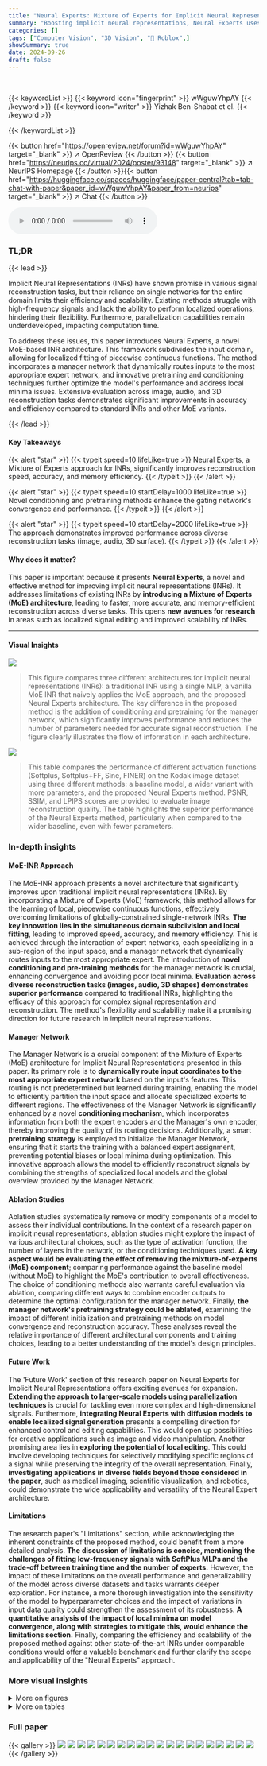 ```yaml
---
title: "Neural Experts: Mixture of Experts for Implicit Neural Representations"
summary: "Boosting implicit neural representations, Neural Experts uses a Mixture of Experts architecture to achieve faster, more accurate, and memory-efficient signal reconstruction across various tasks."
categories: []
tags: ["Computer Vision", "3D Vision", "🏢 Roblox",]
showSummary: true
date: 2024-09-26
draft: false
---
```


<br>

{{< keywordList >}}
{{< keyword icon="fingerprint" >}} wWguwYhpAY {{< /keyword >}}
{{< keyword icon="writer" >}} Yizhak Ben-Shabat et el. {{< /keyword >}}
 
{{< /keywordList >}}

{{< button href="https://openreview.net/forum?id=wWguwYhpAY" target="_blank" >}}
↗ OpenReview
{{< /button >}}
{{< button href="https://neurips.cc/virtual/2024/poster/93148" target="_blank" >}}
↗ NeurIPS Homepage
{{< /button >}}{{< button href="https://huggingface.co/spaces/huggingface/paper-central?tab=tab-chat-with-paper&paper_id=wWguwYhpAY&paper_from=neurips" target="_blank" >}}
↗ Chat
{{< /button >}}



<audio controls>
    <source src="https://ai-paper-reviewer.com/wWguwYhpAY/podcast.wav" type="audio/wav">
    Your browser does not support the audio element.
</audio>


### TL;DR


{{< lead >}}

Implicit Neural Representations (INRs) have shown promise in various signal reconstruction tasks, but their reliance on single networks for the entire domain limits their efficiency and scalability.  Existing methods struggle with high-frequency signals and lack the ability to perform localized operations, hindering their flexibility.  Furthermore, parallelization capabilities remain underdeveloped, impacting computation time.

To address these issues, this paper introduces Neural Experts, a novel MoE-based INR architecture. This framework subdivides the input domain, allowing for localized fitting of piecewise continuous functions.  The method incorporates a manager network that dynamically routes inputs to the most appropriate expert network, and innovative pretraining and conditioning techniques further optimize the model's performance and address local minima issues.  Extensive evaluation across image, audio, and 3D reconstruction tasks demonstrates significant improvements in accuracy and efficiency compared to standard INRs and other MoE variants.

{{< /lead >}}


#### Key Takeaways

{{< alert "star" >}}
{{< typeit speed=10 lifeLike=true >}} Neural Experts, a Mixture of Experts approach for INRs, significantly improves reconstruction speed, accuracy, and memory efficiency. {{< /typeit >}}
{{< /alert >}}

{{< alert "star" >}}
{{< typeit speed=10 startDelay=1000 lifeLike=true >}} Novel conditioning and pretraining methods enhance the gating network's convergence and performance. {{< /typeit >}}
{{< /alert >}}

{{< alert "star" >}}
{{< typeit speed=10 startDelay=2000 lifeLike=true >}} The approach demonstrates improved performance across diverse reconstruction tasks (image, audio, 3D surface). {{< /typeit >}}
{{< /alert >}}

#### Why does it matter?
This paper is important because it presents **Neural Experts**, a novel and effective method for improving implicit neural representations (INRs).  It addresses limitations of existing INRs by **introducing a Mixture of Experts (MoE) architecture**, leading to faster, more accurate, and memory-efficient reconstruction across diverse tasks. This opens **new avenues for research** in areas such as localized signal editing and improved scalability of INRs.

------
#### Visual Insights



![](https://ai-paper-reviewer.com/wWguwYhpAY/figures_3_1.jpg)

> This figure compares three different architectures for implicit neural representations (INRs): a traditional INR using a single MLP, a vanilla MoE INR that naively applies the MoE approach, and the proposed Neural Experts architecture.  The key difference in the proposed method is the addition of conditioning and pretraining for the manager network, which significantly improves performance and reduces the number of parameters needed for accurate signal reconstruction. The figure clearly illustrates the flow of information in each architecture.





![](https://ai-paper-reviewer.com/wWguwYhpAY/tables_5_1.jpg)

> This table compares the performance of different activation functions (Softplus, Softplus+FF, Sine, FINER) on the Kodak image dataset using three different methods: a baseline model, a wider variant with more parameters, and the proposed Neural Experts method.  PSNR, SSIM, and LPIPS scores are provided to evaluate image reconstruction quality.  The table highlights the superior performance of the Neural Experts method, particularly when compared to the wider baseline, even with fewer parameters.





### In-depth insights


#### MoE-INR Approach
The MoE-INR approach presents a novel architecture that significantly improves upon traditional implicit neural representations (INRs). By incorporating a Mixture of Experts (MoE) framework, this method allows for the learning of local, piecewise continuous functions, effectively overcoming limitations of globally-constrained single-network INRs.  **The key innovation lies in the simultaneous domain subdivision and local fitting**, leading to improved speed, accuracy, and memory efficiency.  This is achieved through the interaction of expert networks, each specializing in a sub-region of the input space, and a manager network that dynamically routes inputs to the most appropriate expert.  The introduction of **novel conditioning and pre-training methods** for the manager network is crucial, enhancing convergence and avoiding poor local minima.  **Evaluation across diverse reconstruction tasks (images, audio, 3D shapes) demonstrates superior performance** compared to traditional INRs, highlighting the efficacy of this approach for complex signal representation and reconstruction.  The method's flexibility and scalability make it a promising direction for future research in implicit neural representations.

#### Manager Network
The Manager Network is a crucial component of the Mixture of Experts (MoE) architecture for Implicit Neural Representations presented in this paper.  Its primary role is to **dynamically route input coordinates to the most appropriate expert network** based on the input's features.  This routing is not predetermined but learned during training, enabling the model to efficiently partition the input space and allocate specialized experts to different regions.  The effectiveness of the Manager Network is significantly enhanced by a novel **conditioning mechanism**, which incorporates information from both the expert encoders and the Manager's own encoder, thereby improving the quality of its routing decisions. Additionally, a smart **pretraining strategy** is employed to initialize the Manager Network, ensuring that it starts the training with a balanced expert assignment, preventing potential biases or local minima during optimization. This innovative approach allows the model to efficiently reconstruct signals by combining the strengths of specialized local models and the global overview provided by the Manager Network.

#### Ablation Studies
Ablation studies systematically remove or modify components of a model to assess their individual contributions.  In the context of a research paper on implicit neural representations, ablation studies might explore the impact of various architectural choices, such as the type of activation function, the number of layers in the network, or the conditioning techniques used. **A key aspect would be evaluating the effect of removing the mixture-of-experts (MoE) component**; comparing performance against the baseline model (without MoE) to highlight the MoE's contribution to overall effectiveness.  The choice of conditioning methods also warrants careful evaluation via ablation, comparing different ways to combine encoder outputs to determine the optimal configuration for the manager network. Finally, **the manager network's pretraining strategy could be ablated**, examining the impact of different initialization and pretraining methods on model convergence and reconstruction accuracy. These analyses reveal the relative importance of different architectural components and training choices, leading to a better understanding of the model's design principles.

#### Future Work
The 'Future Work' section of this research paper on Neural Experts for Implicit Neural Representations offers exciting avenues for expansion.  **Extending the approach to larger-scale models using parallelization techniques** is crucial for tackling even more complex and high-dimensional signals.  Furthermore, **integrating Neural Experts with diffusion models to enable localized signal generation** presents a compelling direction for enhanced control and editing capabilities.  This would open up possibilities for creative applications such as image and video manipulation.  Another promising area lies in **exploring the potential of local editing**. This could involve developing techniques for selectively modifying specific regions of a signal while preserving the integrity of the overall representation.  Finally, **investigating applications in diverse fields beyond those considered in the paper**, such as medical imaging, scientific visualization, and robotics, could demonstrate the wide applicability and versatility of the Neural Expert architecture.

#### Limitations
The research paper's "Limitations" section, while acknowledging the inherent constraints of the proposed method, could benefit from a more detailed analysis.  **The discussion of limitations is concise, mentioning the challenges of fitting low-frequency signals with SoftPlus MLPs and the trade-off between training time and the number of experts.** However, the impact of these limitations on the overall performance and generalizability of the model across diverse datasets and tasks warrants deeper exploration.  For instance, a more thorough investigation into the sensitivity of the model to hyperparameter choices and the impact of variations in input data quality could strengthen the assessment of its robustness.  **A quantitative analysis of the impact of local minima on model convergence, along with strategies to mitigate this, would enhance the limitations section.**  Finally, comparing the efficiency and scalability of the proposed method against other state-of-the-art INRs under comparable conditions would offer a valuable benchmark and further clarify the scope and applicability of the "Neural Experts" approach.


### More visual insights

<details>
<summary>More on figures
</summary>


![](https://ai-paper-reviewer.com/wWguwYhpAY/figures_4_1.jpg)

> This figure shows a comparison of image reconstruction results using different methods: ground truth (GT), SoftPlus, SoftPlus Wider, SoftPlus MoE (proposed method), SIREN, SIREN Wider, Naive MoE, and SIREN MoE.  The left side displays qualitative results showing the reconstructed image, its gradient, and its Laplacian. The right side provides quantitative results showing the Peak Signal-to-Noise Ratio (PSNR) over training epochs.  The results demonstrate the superiority of the proposed Neural Experts architecture.


![](https://ai-paper-reviewer.com/wWguwYhpAY/figures_6_1.jpg)

> This figure compares audio reconstruction results using three different methods: SIREN, SIREN Wider, and the proposed Neural Experts method.  Each method's reconstruction is displayed alongside the ground truth audio signal for two-speaker audio. The error between the reconstruction and the ground truth is also shown. The Neural Experts method uses color-coding to visually represent different 'experts' that contribute to the final reconstruction.


![](https://ai-paper-reviewer.com/wWguwYhpAY/figures_6_2.jpg)

> This figure visualizes the audio reconstruction results for three different methods: SIREN, SIREN Wider, and the proposed Neural Experts model.  Each section shows a waveform block with three rows: the ground truth audio, the reconstructed audio, and the error between the two. The Neural Experts approach uses color-coding to highlight which expert was responsible for reconstructing which parts of the waveform, demonstrating its ability to divide the task among specialized subnetworks.


![](https://ai-paper-reviewer.com/wWguwYhpAY/figures_6_3.jpg)

> This figure compares the audio reconstruction results from three different methods: SIREN, SIREN Wider, and the proposed Neural Experts model. Each row in the figure shows the ground truth, the reconstruction, and the reconstruction error for a specific audio segment. The color-coding in the Neural Experts reconstruction highlights which expert was responsible for each part of the reconstruction.


![](https://ai-paper-reviewer.com/wWguwYhpAY/figures_6_4.jpg)

> This figure visualizes the audio reconstruction results for three different methods: SIREN, SIREN Wider, and the proposed Neural Experts model. Each row in each waveform block represents a different stage: ground truth, reconstruction, and reconstruction error.  The Neural Experts model uses different colored lines to represent individual experts in the reconstruction, highlighting the method's ability to partition the signal and reconstruct the components separately.


![](https://ai-paper-reviewer.com/wWguwYhpAY/figures_6_5.jpg)

> This figure visualizes the audio reconstruction results for three different methods: SIREN, SIREN Wider, and the proposed Neural Experts method.  Each section shows three waveforms: ground truth, reconstruction, and error.  The Neural Experts section highlights the contribution of individual experts by color-coding their respective parts of the reconstruction. This demonstrates the method's ability to divide the audio signal into meaningful sub-regions and process each sub-region independently.


![](https://ai-paper-reviewer.com/wWguwYhpAY/figures_7_1.jpg)

> This figure shows a comparison of 3D surface reconstruction results between the proposed Neural Experts method and a SIREN baseline on the Thai Statue shape.  Three visualizations are provided: the output mesh (reconstructed surface), an error colormap highlighting reconstruction errors, and a final expert segmentation illustrating how different parts of the shape were handled by different experts in the MoE architecture. The Neural Experts method is shown to reconstruct finer details and exhibit fewer large errors compared to the SIREN model, showcasing the effectiveness of the proposed approach in capturing complex geometric structures. The colormap visually demonstrates the distribution of errors, and the expert segmentation highlights the spatial division of labor among experts, indicating localized modeling of the shape.


![](https://ai-paper-reviewer.com/wWguwYhpAY/figures_8_1.jpg)

> This figure visualizes the expert selection process during pretraining and after full training for different pretraining methods. Each column represents a different pretraining method: None, SAM, Kmeans, Grid, and Random. The top row shows the expert selection before any training on the reconstruction task, while the bottom row shows the final expert selection after training. Each color represents the region assigned to a specific expert.  The figure demonstrates how different pretraining strategies lead to different initial expert assignments and how these assignments evolve during the training process. The differences highlight the influence of pretraining on the final segmentation of the input space and potentially the performance of the reconstruction.


![](https://ai-paper-reviewer.com/wWguwYhpAY/figures_14_1.jpg)

> This figure shows a comparison of image reconstruction results using different methods. The left side displays qualitative results, showing the reconstructed image, its gradient, and its Laplacian for each method. The right side shows a quantitative comparison based on PSNR (Peak Signal-to-Noise Ratio) over training epochs. The results demonstrate that the proposed 'Neural Experts' approach, particularly with Sine activations, significantly outperforms existing baselines in image reconstruction.


![](https://ai-paper-reviewer.com/wWguwYhpAY/figures_15_1.jpg)

> This figure presents a comparison of image reconstruction results using different methods: ground truth (GT), SoftPlus, SoftPlus Wider, SoftPlus Mixture of Experts (MoE), SIREN, SIREN Wider, Naive MoE, and SIREN MoE.  Both qualitative (image, gradients, Laplacian) and quantitative (PSNR over training epochs) results are shown.  The quantitative results demonstrate the superior performance of the proposed Neural Experts approach, particularly when using Sine activations.


![](https://ai-paper-reviewer.com/wWguwYhpAY/figures_15_2.jpg)

> This figure shows a comparison of image reconstruction results between different methods: ground truth (GT), SoftPlus, SoftPlus Wider, SoftPlus MoE (Mixture of Experts), SIREN, SIREN Wider, Naive MoE, and SIREN MoE.  Qualitative results (left) display the reconstructed images, their gradients, and Laplacian matrices for each method. Quantitative results (right) show the Peak Signal-to-Noise Ratio (PSNR) over training epochs.  The results demonstrate that the Neural Experts architecture using Sine activations achieves superior performance.


![](https://ai-paper-reviewer.com/wWguwYhpAY/figures_15_3.jpg)

> This figure compares image reconstruction results of different methods, including the proposed Neural Experts. Qualitative results in the left panel show reconstructed images, their gradients, and Laplacians (a measure of image sharpness). The right panel shows the quantitative comparison using PSNR (Peak Signal-to-Noise Ratio) for several models with different activation functions. The proposed method achieves the highest PSNR, demonstrating its superior performance in image reconstruction.


![](https://ai-paper-reviewer.com/wWguwYhpAY/figures_16_1.jpg)

> This figure shows a comparison of image reconstruction results using different methods: ground truth (GT), SoftPlus, SoftPlus Wider, SoftPlus Mixture of Experts (MoE), SIREN, SIREN Wider, Naive MoE, and SIREN MoE.  The left side displays qualitative results showing the reconstructed image, its gradients, and its Laplacian. The right side shows quantitative results, specifically the Peak Signal-to-Noise Ratio (PSNR) over training epochs.  The results demonstrate that the proposed Neural Experts architecture, particularly with Sine activations, achieves superior performance.


![](https://ai-paper-reviewer.com/wWguwYhpAY/figures_17_1.jpg)

> This figure compares three different architectures for implicit neural representations (INRs).  (a) shows a traditional INR using a single multi-layer perceptron (MLP). (b) illustrates a naive mixture-of-experts (MoE) approach, where multiple experts are used but without the crucial conditioning and pretraining of the manager network proposed in the paper. (c) presents the authors' proposed 'Neural Experts' architecture, which incorporates a conditioned and pretrained manager network to significantly improve performance. The key improvements in (c) are highlighted as key elements of their approach.


![](https://ai-paper-reviewer.com/wWguwYhpAY/figures_19_1.jpg)

> This figure shows the results of 3D surface reconstruction on the Thai Statue shape using the proposed Neural Experts method and compares it to the SIREN method. The figure includes three parts: the output mesh, the error colormap, and the expert segmentation. The output mesh visually demonstrates the reconstruction of the Thai statue shape. The error colormap shows the difference between the reconstructed surface and the ground truth surface. Warmer colors indicate larger errors, and cooler colors indicate smaller errors. Expert segmentation shows which expert in the model was responsible for reconstructing each part of the shape.


![](https://ai-paper-reviewer.com/wWguwYhpAY/figures_20_1.jpg)

> This figure compares the 3D surface reconstruction results between the proposed Neural Experts method and the SIREN baseline method on the Thai Statue shape.  The figure shows three aspects for each method: the output mesh, the error colormap (showing the distance to the ground truth surface, with lighter colors indicating smaller errors), and the expert segmentation (showing how the input space was divided among different expert networks in the Neural Experts method). The results demonstrate the ability of the Neural Experts model to capture finer details, resulting in a mesh with significantly fewer large errors compared to SIREN.


![](https://ai-paper-reviewer.com/wWguwYhpAY/figures_21_1.jpg)

> This figure compares the results of surface reconstruction on the Lucy shape using three different methods: SIREN Large, Our Neural Experts Large (the proposed method), and Our Neural Experts Large.  Each method's output mesh, error colormap, and expert segmentation are shown. The colormaps visualize the difference between the reconstructed surface and the ground truth. The expert segmentation shows how different subnetworks (experts) contribute to the overall reconstruction. The results demonstrate that the proposed method, Our Neural Experts Large, achieves better overall reconstruction quality, especially in high-detail areas such as the torch.


![](https://ai-paper-reviewer.com/wWguwYhpAY/figures_22_1.jpg)

> This figure compares three different architectures for Implicit Neural Representations (INRs): a traditional INR using a single MLP, a vanilla MoE INR, and the proposed Neural Experts architecture.  The key difference is the introduction of a manager network in the MoE and Neural Experts models, which routes the input to different expert networks. The Neural Experts method further enhances this by incorporating conditioning and pretraining techniques for the manager network, improving signal reconstruction and reducing the number of parameters needed.


</details>




<details>
<summary>More on tables
</summary>


![](https://ai-paper-reviewer.com/wWguwYhpAY/tables_5_2.jpg)
> This table presents ablation studies on the Sine activation function, comparing different architectural variations of the proposed Neural Experts model with baseline models (Vanilla MoE, Vanilla MoE with random pretraining).  It demonstrates the model's improved performance and the effectiveness of random pretraining.  The table highlights the substantial improvement of the proposed model over baselines, while showing that even a smaller version remains competitive.

![](https://ai-paper-reviewer.com/wWguwYhpAY/tables_5_3.jpg)
> This table presents the mean squared error (MSE) for audio reconstruction using SIREN, SIREN Wider, and the proposed Neural Experts model (Our SIREN MoE). The results are shown for three audio types: Bach (music), Counting (single-speaker speech), and Two Speakers (two-speaker speech). The MSE is divided by 10000 for compactness. The table demonstrates the significant improvement in audio reconstruction performance of the Neural Experts model compared to the baseline SIREN models, while having fewer parameters. 

![](https://ai-paper-reviewer.com/wWguwYhpAY/tables_7_1.jpg)
> This table presents a comparison of 3D shape reconstruction performance between the proposed Neural Experts method and a baseline SIREN model, using two different sizes (Small and Large).  The evaluation metrics are Trimap IoU (with a boundary distance d of 0.001) and Chamfer distance.  The results demonstrate that Neural Experts achieves significantly better reconstruction with fewer parameters.

![](https://ai-paper-reviewer.com/wWguwYhpAY/tables_7_2.jpg)
> This table presents the ablation study on different conditioning options for the proposed Neural Experts model.  It compares the Peak Signal-to-Noise Ratio (PSNR) achieved by four different conditioning methods: no conditioning, max pooling, mean pooling, and concatenation of encoder outputs. The results show that concatenating the encoder outputs yields the best performance, highlighting the importance of this design choice for improving the model's accuracy.

![](https://ai-paper-reviewer.com/wWguwYhpAY/tables_7_3.jpg)
> This table shows the results of an ablation study on the conditioning of the expert encoder outputs in the Neural Experts model.  Different conditioning methods were tested, including no conditioning, max pooling, mean pooling, and concatenation. The results show that concatenation of the encoder outputs yields the best performance, significantly outperforming the other methods.

![](https://ai-paper-reviewer.com/wWguwYhpAY/tables_8_1.jpg)
> This table shows the impact of varying the number of experts on model performance. Increasing the number of experts improves PSNR (peak signal-to-noise ratio), a metric measuring image quality, but also increases the number of parameters and training time.  The results suggest an optimal number of experts that balances performance gains against computational cost. The data shows a trade-off: More experts lead to better PSNR but also more parameters and longer training time.

![](https://ai-paper-reviewer.com/wWguwYhpAY/tables_8_2.jpg)
> This table presents an ablation study on the impact of varying the number of experts and layers in the model's architecture on its performance.  The results suggest a trade-off between these two factors; fewer layers combined with more experts seem to improve performance, although there are diminishing returns with an increasing number of experts.

![](https://ai-paper-reviewer.com/wWguwYhpAY/tables_8_3.jpg)
> This table shows the impact of different parameter allocation strategies on the performance of the Neural Experts model. The model's architecture is kept consistent, except for the distribution of parameters across its three main components: Expert Encoder, Experts, and Manager.  Despite significant variation in the distribution, the PSNR remains relatively consistent, except when a larger portion of the parameters is allocated to the Manager component. This suggests that a balanced distribution of parameters is optimal for the best overall model performance.

![](https://ai-paper-reviewer.com/wWguwYhpAY/tables_14_1.jpg)
> This table presents a comparison of image reconstruction performance using different activation functions (Softplus, Softplus + FF, Sine, FINER) and model architectures (Base, Wider, Ours).  The 'Base' and 'Wider' columns represent baseline models with varying numbers of parameters, while the 'Ours' column shows the performance of the proposed Neural Experts method. The results demonstrate that the Neural Experts method achieves superior PSNR, SSIM, and LPIPS scores compared to the baselines.

![](https://ai-paper-reviewer.com/wWguwYhpAY/tables_14_2.jpg)
> This table presents an ablation study on the effect of different parameter allocations across the various components of the Neural Experts model.  It shows the architecture (number of layers and width of each component: expert encoder, experts, manager encoder, manager) and percentage of total parameters allocated to each component for four different allocation strategies: Larger Manager, Larger Experts (the authors' proposed method), Larger Encoder, and Balanced.  The PSNR (Peak Signal-to-Noise Ratio) results for each configuration are also provided, demonstrating that the model performs well with different parameter allocation strategies and highlighting the robustness of the architecture.

![](https://ai-paper-reviewer.com/wWguwYhpAY/tables_18_1.jpg)
> This table presents the Intersection over Union (IoU) and Trimap IoU scores for 3D surface reconstruction using different methods.  Trimap IoU, denoted as IoU(d), is calculated within a boundary region of radius d around the ground truth shape.  The table compares two model sizes (Large and Small) for both SIREN and the proposed MoE (Mixture of Experts) method, showing that the MoE method generally achieves better results for both model sizes.

![](https://ai-paper-reviewer.com/wWguwYhpAY/tables_18_2.jpg)
> This table presents the performance of different methods on 3D shape reconstruction using IoU and Trimap IoU metrics.  Trimap IoU is calculated within different distances (d) from the ground truth shape boundary, providing more nuanced evaluation of boundary accuracy. The results show the IoU, IoU(0.1), IoU(0.01), and IoU(0.001) values for different models on various shapes.  The table helps assess how well the models capture the shape's boundary and finer details.

</details>




### Full paper

{{< gallery >}}
<img src="https://ai-paper-reviewer.com/wWguwYhpAY/1.png" class="grid-w50 md:grid-w33 xl:grid-w25" />
<img src="https://ai-paper-reviewer.com/wWguwYhpAY/2.png" class="grid-w50 md:grid-w33 xl:grid-w25" />
<img src="https://ai-paper-reviewer.com/wWguwYhpAY/3.png" class="grid-w50 md:grid-w33 xl:grid-w25" />
<img src="https://ai-paper-reviewer.com/wWguwYhpAY/4.png" class="grid-w50 md:grid-w33 xl:grid-w25" />
<img src="https://ai-paper-reviewer.com/wWguwYhpAY/5.png" class="grid-w50 md:grid-w33 xl:grid-w25" />
<img src="https://ai-paper-reviewer.com/wWguwYhpAY/6.png" class="grid-w50 md:grid-w33 xl:grid-w25" />
<img src="https://ai-paper-reviewer.com/wWguwYhpAY/7.png" class="grid-w50 md:grid-w33 xl:grid-w25" />
<img src="https://ai-paper-reviewer.com/wWguwYhpAY/8.png" class="grid-w50 md:grid-w33 xl:grid-w25" />
<img src="https://ai-paper-reviewer.com/wWguwYhpAY/9.png" class="grid-w50 md:grid-w33 xl:grid-w25" />
<img src="https://ai-paper-reviewer.com/wWguwYhpAY/10.png" class="grid-w50 md:grid-w33 xl:grid-w25" />
<img src="https://ai-paper-reviewer.com/wWguwYhpAY/11.png" class="grid-w50 md:grid-w33 xl:grid-w25" />
<img src="https://ai-paper-reviewer.com/wWguwYhpAY/12.png" class="grid-w50 md:grid-w33 xl:grid-w25" />
<img src="https://ai-paper-reviewer.com/wWguwYhpAY/13.png" class="grid-w50 md:grid-w33 xl:grid-w25" />
<img src="https://ai-paper-reviewer.com/wWguwYhpAY/14.png" class="grid-w50 md:grid-w33 xl:grid-w25" />
<img src="https://ai-paper-reviewer.com/wWguwYhpAY/15.png" class="grid-w50 md:grid-w33 xl:grid-w25" />
<img src="https://ai-paper-reviewer.com/wWguwYhpAY/16.png" class="grid-w50 md:grid-w33 xl:grid-w25" />
<img src="https://ai-paper-reviewer.com/wWguwYhpAY/17.png" class="grid-w50 md:grid-w33 xl:grid-w25" />
<img src="https://ai-paper-reviewer.com/wWguwYhpAY/18.png" class="grid-w50 md:grid-w33 xl:grid-w25" />
<img src="https://ai-paper-reviewer.com/wWguwYhpAY/19.png" class="grid-w50 md:grid-w33 xl:grid-w25" />
<img src="https://ai-paper-reviewer.com/wWguwYhpAY/20.png" class="grid-w50 md:grid-w33 xl:grid-w25" />
{{< /gallery >}}